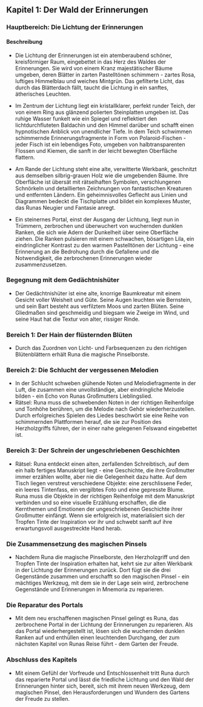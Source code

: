 ## Kapitel 1: Der Wald der Erinnerungen

### Hauptbereich: Die Lichtung der Erinnerungen

#### Beschreibung
- Die Lichtung der Erinnerungen ist ein atemberaubend schöner, kreisförmiger Raum, eingebettet in das Herz des Waldes der Erinnerungen. Sie wird von einem Kranz majestätischer Bäume umgeben, deren Blätter in zarten Pastelltönen schimmern - zartes Rosa, luftiges Himmelblau und weiches Mintgrün. Das gefilterte Licht, das durch das Blätterdach fällt, taucht die Lichtung in ein sanftes, ätherisches Leuchten.

- Im Zentrum der Lichtung liegt ein kristallklarer, perfekt runder Teich, der von einem Ring aus glänzend polierten Steinplatten umgeben ist. Das ruhige Wasser funkelt wie ein Spiegel und reflektiert den lichtdurchfluteten Baldachin und den Himmel darüber und schafft einen hypnotischen Anblick von unendlicher Tiefe. In dem Teich schwimmen schimmernde Erinnerungsfragmente in Form von Polaroid-Fischen - jeder Fisch ist ein lebendiges Foto, umgeben von halbtransparenten Flossen und Kiemen, die sanft in der leicht bewegten Oberfläche flattern.

- Am Rande der Lichtung steht eine alte, verwitterte Werkbank, geschnitzt aus demselben silbrig-grauen Holz wie die umgebenden Bäume. Ihre Oberfläche ist übersät mit rätselhaften Symbolen, verschlungenen Schnörkeln und detaillierten Zeichnungen von fantastischen Kreaturen und entfernten Ländern. Ein geheimnisvolles Geflecht aus Linien und Diagrammen bedeckt die Tischplatte und bildet ein komplexes Muster, das Runas Neugier und Fantasie anregt.

- Ein steinernes Portal, einst der Ausgang der Lichtung, liegt nun in Trümmern, zerbrochen und überwuchert von wuchernden dunklen Ranken, die sich wie Adern der Dunkelheit über seine Oberfläche ziehen. Die Ranken pulsieren mit einem schwachen, bösartigen Lila, ein eindringlicher Kontrast zu den warmen Pastelltönen der Lichtung - eine Erinnerung an die Bedrohung durch die Gefallene und die Notwendigkeit, die zerbrochenen Erinnerungen wieder zusammenzusetzen.

### Begegnung mit dem Gedächtnishüter
- Der Gedächtnishüter ist eine alte, knorrige Baumkreatur mit einem Gesicht voller Weisheit und Güte. Seine Augen leuchten wie Bernstein, und sein Bart besteht aus verfilztem Moos und zarten Blüten. Seine Gliedmaßen sind geschmeidig und biegsam wie Zweige im Wind, und seine Haut hat die Textur von alter, rissiger Rinde.

### Bereich 1: Der Hain der flüsternden Blüten
- Durch das Zuordnen von Licht- und Farbsequenzen zu den richtigen Blütenblättern erhält Runa die magische Pinselborste.

### Bereich 2: Die Schlucht der vergessenen Melodien
- In der Schlucht schweben glühende Noten und Melodiefragmente in der Luft, die zusammen eine unvollständige, aber eindringliche Melodie bilden - ein Echo von Runas Großmutters Lieblingslied.
- Rätsel: Runa muss die schwebenden Noten in der richtigen Reihenfolge und Tonhöhe berühren, um die Melodie nach Gehör wiederherzustellen. Durch erfolgreiches Spielen des Liedes beschwört sie eine Reihe von schimmernden Plattformen herauf, die sie zur Position des Herzholzgriffs führen, der in einer nahe gelegenen Felswand eingebettet ist.

### Bereich 3: Der Schrein der ungeschriebenen Geschichten
- Rätsel: Runa entdeckt einen alten, zerfallenden Schreibtisch, auf dem ein halb fertiges Manuskript liegt - eine Geschichte, die ihre Großmutter immer erzählen wollte, aber nie die Gelegenheit dazu hatte. Auf dem Tisch liegen verstreut verschiedene Objekte: eine zerschlissene Feder, ein leeres Tintenfass, ein vergilbtes Foto und eine gepresste Blume. Runa muss die Objekte in der richtigen Reihenfolge mit dem Manuskript verbinden und so eine visuelle Erzählung erschaffen, die die Kernthemen und Emotionen der ungeschriebenen Geschichte ihrer Großmutter einfängt. Wenn sie erfolgreich ist, materialisiert sich der Tropfen Tinte der Inspiration vor ihr und schwebt sanft auf ihre erwartungsvoll ausgestreckte Hand herab.

### Die Zusammensetzung des magischen Pinsels
- Nachdem Runa die magische Pinselborste, den Herzholzgriff und den Tropfen Tinte der Inspiration erhalten hat, kehrt sie zur alten Werkbank in der Lichtung der Erinnerungen zurück. Dort fügt sie die drei Gegenstände zusammen und erschafft so den magischen Pinsel - ein mächtiges Werkzeug, mit dem sie in der Lage sein wird, zerbrochene Gegenstände und Erinnerungen in Mnemoria zu reparieren.

### Die Reparatur des Portals
- Mit dem neu erschaffenen magischen Pinsel gelingt es Runa, das zerbrochene Portal in der Lichtung der Erinnerungen zu reparieren. Als das Portal wiederhergestellt ist, lösen sich die wuchernden dunklen Ranken auf und enthüllen einen leuchtenden Durchgang, der zum nächsten Kapitel von Runas Reise führt - dem Garten der Freude.

### Abschluss des Kapitels
- Mit einem Gefühl der Vorfreude und Entschlossenheit tritt Runa durch das reparierte Portal und lässt die friedliche Lichtung und den Wald der Erinnerungen hinter sich, bereit, sich mit ihrem neuen Werkzeug, dem magischen Pinsel, den Herausforderungen und Wundern des Gartens der Freude zu stellen.

